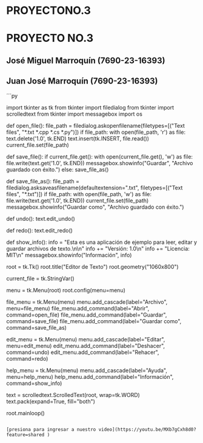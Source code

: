 # PROYECTONO.3
# PROYECTO NO.3
## José Miguel Marroquín (7690-23-16393)
## Juan José Marroquín (7690-23-16393)

´´´py

import tkinter as tk
from tkinter import filedialog
from tkinter import scrolledtext
from tkinter import messagebox
import os

 
def open_file():
    file_path = filedialog.askopenfilename(filetypes=[("Text files", "*.txt *.cpp *.cs *.py")])
    if file_path:
        with open(file_path, 'r') as file:
            text.delete('1.0', tk.END)
            text.insert(tk.INSERT, file.read())
        current_file.set(file_path)

def save_file():
    if current_file.get():
        with open(current_file.get(), 'w') as file:
            file.write(text.get('1.0', tk.END))
        messagebox.showinfo("Guardar", "Archivo guardado con éxito.")
    else:
        save_file_as()

def save_file_as():
    file_path = filedialog.asksaveasfilename(defaultextension=".txt", filetypes=[("Text files", "*.txt")])
    if file_path:
        with open(file_path, 'w') as file:
            file.write(text.get('1.0', tk.END))
        current_file.set(file_path)
        messagebox.showinfo("Guardar como", "Archivo guardado con éxito.")

def undo():
    text.edit_undo()

def redo():
    text.edit_redo()

def show_info():
    info = "Esta es una aplicación de ejemplo para leer, editar y guardar archivos de texto.\n\n"
    info += "Versión: 1.0\n"
    info += "Licencia: MIT\n"
    messagebox.showinfo("Información", info)


root = tk.Tk()
root.title("Editor de Texto")
root.geometry("1060x800")


current_file = tk.StringVar()


menu = tk.Menu(root)
root.config(menu=menu)

file_menu = tk.Menu(menu)
menu.add_cascade(label="Archivo", menu=file_menu)
file_menu.add_command(label="Abrir", command=open_file)
file_menu.add_command(label="Guardar", command=save_file)
file_menu.add_command(label="Guardar como", command=save_file_as)

edit_menu = tk.Menu(menu)
menu.add_cascade(label="Editar", menu=edit_menu)
edit_menu.add_command(label="Deshacer", command=undo)
edit_menu.add_command(label="Rehacer", command=redo)

help_menu = tk.Menu(menu)
menu.add_cascade(label="Ayuda", menu=help_menu)
help_menu.add_command(label="Información", command=show_info)

text = scrolledtext.ScrolledText(root, wrap=tk.WORD)
text.pack(expand=True, fill="both")

root.mainloop()
```

[presiona para ingresar a nuestro video](https://youtu.be/MXb7gCxh8d0?feature=shared )
